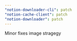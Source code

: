 ```yaml
---
"notion-downloader-cli": patch
"notion-cache-client": patch
"notion-downloader": patch
---
```


Minor fixes image stragegy
